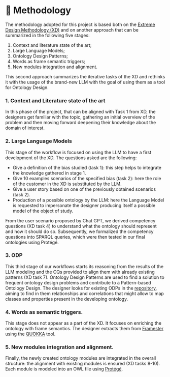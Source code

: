 # 👀 Methodology

The methodology adopted for this project is based both on the [Extreme Design Methodology (XD)](https://ceur-ws.org/Vol-516/pap21.pdf) and on another approach that can be summarized in the following five stages:

1. Context and literature state of the art;
2. Large Language Models;
3. Ontology Design Patterns;
4. Words as frame semantic triggers;
5. New modules integration and alignment.

This second approach summarizes the iterative tasks of the XD and rethinks it with the usage of the brand-new LLM with the goal of using them as a tool for Ontology Design.

### 1. Context and Literature state of the art

In this phase of the project, that can be aligned with Task 1 from XD, the designers get familiar with the topic, gathering an initial overview of the problem and then moving forward deepening their knowledge about the domain of interest.

### 2. Large Language Models

This stage of the workflow is focused on using the LLM to have a first development of the XD. The questions asked are the following:

* Give a definition of the bias studied (task 1): this step helps to integrate the knowledge gathered in stage 1.
* Give 10 examples scenarios of the specified bias (task 2): here the role of the customer in the XD is substituted by the LLM.
* Give a user story based on one of the previously obtained scenarios (task 2).&#x20;
* Production of a possible ontology by the LLM: here the Language Model is requested to impersonate the designer producing itself a possible model of the object of study.&#x20;

From the user scenario proposed by Chat GPT, we derived competency questions (XD task 4) to understand what the ontology should represent and how it should do so. Subsequently, we formalized the competency questions into SPARQL queries, which were then tested in our final ontologies using Protégé.

### 3. ODP&#x20;

This third stage of our workflows starts its reasoning from the results of the LLM modeling and the CQs provided to align them with already existing patterns (XD task 7). Ontology Design Patterns are used to find a solution to frequent ontology design problems and contribute to a Pattern-based Ontology Design. The designer looks for existing ODPs in the [repository](http://ontologydesignpatterns.org/wiki/Submissions:ContentOPs), aiming to find in them relationships and correlations that might allow to map classes and properties present in the developing ontology.

### 4. Words as semantic triggers.

This stage does not appear as a part of the XD. It focuses on enriching the ontology with frame semantics. The designer extracts them from [Framester](https://framester.github.io/) using the [QUOKKA](https://protege.stanford.edu/) tool.

### 5. New modules integration and alignment.

Finally, the newly created ontology modules are integrated in the overall structure: the alignment with existing modules is ensured (XD tasks 8-10). Each module is modeled into an OWL file using [Protégé](https://protege.stanford.edu/).
